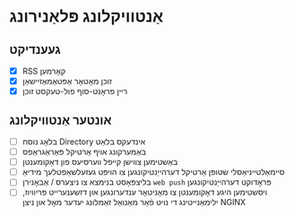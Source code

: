 # אַנטוויקלונג פּלאַנירונג

## געענדיקט

- [x] RSS קאָרמען
- [x] זוכן מאָטאָר אַפּטאַמאַזיישאַן
- [x] ריין פראָנט-סוף פול-טעקסט זוכן

## אונטער אַנטוויקלונג

- [ ] בלאָג נוסח Directory אינדעקס בלאַט
- [ ] באַמערקונג אויף אַרטיקל פּאַראַגראַפס
- [ ] באַשטימען צווישן קייפל ווערסיעס פון דאָקומענטן
- [ ] סיימאַלטייניאַסלי שטופּן אַרטיקל דערהייַנטיקונגען צו הויפּט געזעלשאַפטלעך מידיאַ
- [ ] בליצפּאָסט בנימצא צו ניצערס / אַבאָנירן `web push` פּראָדוקט דערהייַנטיקונגען
- [ ] ויסשטימען היגע דאָקומענטן צו מאָניטאָר ענדערונגען און דזשענערייט פּריוויוז, ילימאַנייטינג די נויט פֿאַר מאַנואַל זאַמלונג יעדער מאָל און ניצן NGINX